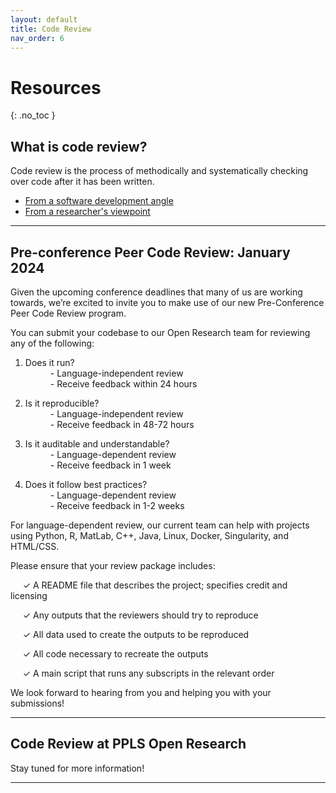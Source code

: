 ```yaml
---
layout: default
title: Code Review
nav_order: 6
---
```


# Resources

{: .no_toc }

<!-- <details open markdown="block">
  <summary>
    Table of contents
  </summary>
  {: .text-delta }
1. TOC
{:toc}
</details>

--- -->

## What is code review?
Code review is the process of methodically and systematically checking over code after it has been written.
- [From a software development angle](https://about.gitlab.com/topics/version-control/what-is-code-review/)
- [From a researcher's viewpoint](https://debruine.github.io/talks/CompCogSci-2023/)

---

## Pre-conference Peer Code Review: January 2024

Given the upcoming conference deadlines that many of us are working towards, we’re excited to invite you to make use of our new Pre-Conference Peer Code Review program. 

You can submit your codebase to our Open Research team for reviewing any of the following:
<ol>
  <li>
    <dl>
      <dt> Does it run? </dt>
      <dd>- Language-independent review </dd>
      <dd>- Receive feedback within 24 hours </dd>
    </dl>
  </li>
  <li>
    <dl>
      <dt> Is it reproducible? </dt>
      <dd>- Language-independent review </dd>
      <dd>- Receive feedback in 48-72 hours </dd>
    </dl>
  </li>
  <li>
    <dl>
      <dt> Is it auditable and understandable? </dt>
      <dd>- Language-dependent review </dd>
      <dd>- Receive feedback in 1 week </dd>
    </dl>
  </li>
  <li>
    <dl>
      <dt> Does it follow best practices? </dt>
      <dd>- Language-dependent review </dd>
      <dd>- Receive feedback in 1-2 weeks </dd>
    </dl>
  </li>
</ol>

For language-dependent review, our current team can help with projects using Python, R, MatLab, C++, Java, Linux, Docker, Singularity, and HTML/CSS.  

Please ensure that your review package includes: 

&nbsp;&nbsp;&nbsp;&nbsp; ✓ A README file that describes the project; specifies credit and licensing

&nbsp;&nbsp;&nbsp;&nbsp; ✓ Any outputs that the reviewers should try to reproduce

&nbsp;&nbsp;&nbsp;&nbsp; ✓ All data used to create the outputs to be reproduced

&nbsp;&nbsp;&nbsp;&nbsp; ✓ All code necessary to recreate the outputs

&nbsp;&nbsp;&nbsp;&nbsp; ✓ A main script that runs any subscripts in the relevant order

We look forward to hearing from you and helping you with your submissions! 

---

## Code Review at PPLS Open Research

Stay tuned for more information!

---
